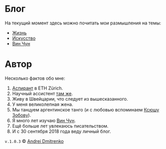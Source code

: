 # Блог

На текущий момент здесь можно почитать мои размышления на темы:

- [Жизнь](https://github.com/finelit/blog/tree/master/life)
- [Искусство](https://github.com/finelit/blog/tree/master/arts)
- [Вин Чун](https://github.com/finelit/blog/tree/master/iwco)

# Автор

Несколько фактов обо мне:  
1. [Аспирант](http://www.imsb.ethz.ch/research/zamboni/people/admitrenko.html) в ETH Zürich.
2. Научный ассиcтент [там же](http://www.imsb.ethz.ch/research/zamboni.html).
3. Живу в Швейцарии, что следует из вышесказанного.
4. У меня великолепная жена.
5. Мы танцуем аргентинское танго (и с любовью вспоминаем [Ксюшу Зобову](https://vk.com/kseniatango)).
6. Я много лет изучаю [Вин Чун](http://www.wing-chun.ru).
7. Ещё больше лет увлекаюсь писательством.
8. И с 30 сентября 2018 года веду личный блог.

`v.1.0.3` &copy; [Andrei Dmitrenko](https://vk.com/fineliterature)
